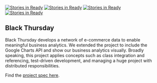 [![Stories in Ready](https://badge.waffle.io/tmikeschu/black_thursday.png?label=ready&title=Ready)](https://waffle.io/tmikeschu/black_thursday)
[![Stories in Ready](https://badge.waffle.io/j-sm-n/black_thursday.png?label=ready&title=Ready)](https://waffle.io/j-sm-n/black_thursday)
[![Stories in Ready](https://badge.waffle.io/j-sm-n/black_thursday.png?label=ready&title=Ready)](https://waffle.io/j-sm-n/black_thursday)
[![Stories in Ready](https://badge.waffle.io/kswhyte/black_thursday.png?label=ready&title=Ready)](https://waffle.io/kswhyte/black_thursday)
## Black Thursday

Black Thursday develops a network of e-commerce data to enable meaningful 
business analytics. We extended the project to include the Google Charts
API and show our business analytics visually. 
Broadly speaking, this project applies concepts such as
class integration and referencing, test-driven development, and managing a 
huge project with distributed responsibilities. 

Find the [project spec here](https://github.com/turingschool/curriculum/blob/master/source/projects/black_thursday.markdown).

